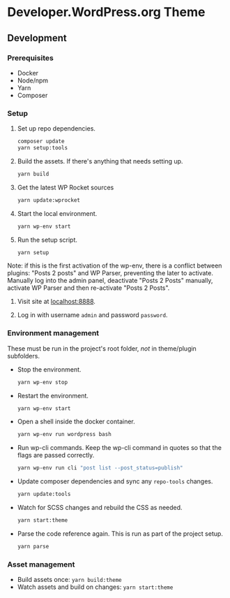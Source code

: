 # Developer.WordPress.org Theme

## Development

### Prerequisites

* Docker
* Node/npm
* Yarn
* Composer

### Setup

1. Set up repo dependencies.

    ```bash
    composer update
    yarn setup:tools
    ```

2. Build the assets. If there's anything that needs setting up.

    ```bash
    yarn build
    ```

3. Get the latest WP Rocket sources

    ```bash
    yarn update:wprocket
    ```

4. Start the local environment.

    ```bash
    yarn wp-env start
    ```

5. Run the setup script.

    ```bash
    yarn setup
    ```

Note: if this is the first activation of the wp-env, there is a conflict between plugins: "Posts 2 posts" and WP Parser, preventing the later to activate.
Manually log into the admin panel, deactivate "Posts 2 Posts" manually, activate WP Parser and then re-activate "Posts 2 Posts".

1. Visit site at [localhost:8888](http://localhost:8888).

1. Log in with username `admin` and password `password`.

### Environment management

These must be run in the project's root folder, _not_ in theme/plugin subfolders.

* Stop the environment.

    ```bash
    yarn wp-env stop
    ```

* Restart the environment.

    ```bash
    yarn wp-env start
    ```

* Open a shell inside the docker container.

    ```bash
    yarn wp-env run wordpress bash
    ```

* Run wp-cli commands. Keep the wp-cli command in quotes so that the flags are passed correctly.

    ```bash
    yarn wp-env run cli "post list --post_status=publish"
    ```

* Update composer dependencies and sync any `repo-tools` changes.

    ```bash
    yarn update:tools
    ```

* Watch for SCSS changes and rebuild the CSS as needed.

    ```bash
    yarn start:theme
    ```

* Parse the code reference again. This is run as part of the project setup.

    ```bash
    yarn parse
    ```

### Asset management

* Build assets once: `yarn build:theme`
* Watch assets and build on changes: `yarn start:theme`

